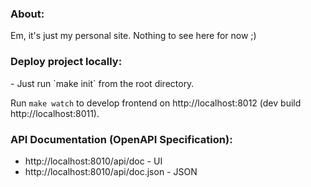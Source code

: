 <h3>About:</h3>
Em, it's just my personal site. Nothing to see here for now ;)<br />

<h3>Deploy project locally:</h3>
- Just run `make init` from the root directory.

Run `make watch` to develop frontend on http://localhost:8012
(dev build http://localhost:8011).

<h3>API Documentation (OpenAPI Specification):</h3>

- http://localhost:8010/api/doc - UI 
- http://localhost:8010/api/doc.json - JSON
